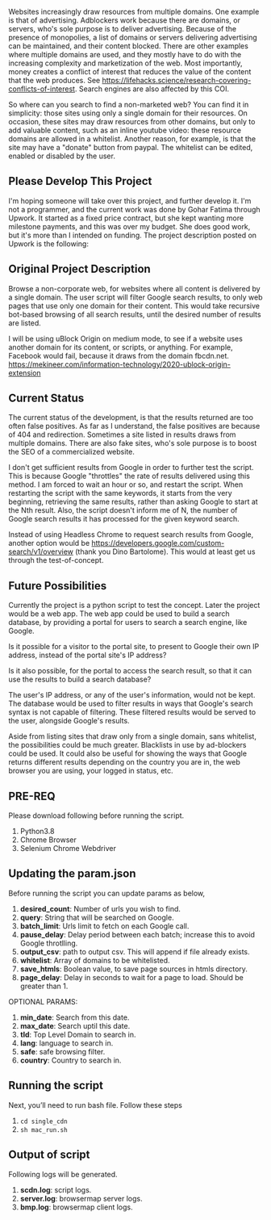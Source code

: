 Websites increasingly draw resources from multiple domains.  One example is that of advertising.  Adblockers work because there are domains, or servers, who's sole purpose is to deliver advertising.  Because of the presence of monopolies, a list of domains or servers delivering advertising can be maintained, and their content blocked.  There are other examples where multiple domains are used, and they mostly have to do with the increasing complexity and marketization of the web.  Most importantly, money creates a conflict of interest that reduces the value of the content that the web produces.  See https://lifehacks.science/research-covering-conflicts-of-interest.  Search engines are also affected by this COI.

So where can you search to find a non-marketed web?  You can find it in simplicity: those sites using only a single domain for their resources.  On occasion, these sites may draw resources from other domains, but only to add valuable content, such as an inline youtube video: these resource domains are allowed in a whitelist.  Another reason, for example, is that the site may have a "donate" button from paypal.  The whitelist can be edited, enabled or disabled by the user.

## Please Develop This Project
I'm hoping someone will take over this project, and further develop it.  I'm not a programmer, and the current work was done by Gohar Fatima through Upwork.  It started as a fixed price contract, but she kept wanting more milestone payments, and this was over my budget.  She does good work, but it's more than I intended on funding.  The project description posted on Upwork is the following:

## Original Project Description
Browse a non-corporate web, for websites where all content is delivered by a single domain.
The user script will filter Google search results, to only web pages that use only one domain for their content.  This would take recursive bot-based browsing of all search results, until the desired number of results are listed.

I will be using uBlock Origin on medium mode, to see if a website uses another domain for its content, or scripts, or anything.  For example, Facebook would fail, because it draws from the domain fbcdn.net.  https://mekineer.com/information-technology/2020-ublock-origin-extension

## Current Status
The current status of the development, is that the results returned are too often false positives.  As far as I understand, the false positives are because of 404 and redirection.  Sometimes a site listed in results draws from multiple domains.  There are also fake sites, who's sole purpose is to boost the SEO of a commercialized website.

I don't get sufficient results from Google in order to further test the script.  This is because Google "throttles" the rate of results delivered using this method.  I am forced to wait an hour or so, and restart the script.  When restarting the script with the same keywords, it starts from the very beginning, retrieving the same results, rather than asking Google to start at the Nth result.  Also, the script doesn't inform me of N, the number of Google search results it has processed for the given keyword search.

Instead of using Headless Chrome to request search results from Google, another option would be https://developers.google.com/custom-search/v1/overview (thank you Dino Bartolome).  This would at least get us through the test-of-concept.

## Future Possibilities
Currently the project is a python script to test the concept.  Later the project would be a web app.  The web app could be used to build a search database, by providing a portal for users to search a search engine, like Google.

Is it possible for a visitor to the portal site, to present to Google their own IP address, instead of the portal site's IP address?

Is it also possible, for the portal to access the search result, so that it can use the results to build a search database?

The user's IP address, or any of the user's information, would not be kept. The database would be used to filter results in ways that Google's search syntax is not capable of filtering. These filtered results would be served to the user, alongside Google's results.

Aside from listing sites that draw only from a single domain, sans whitelist, the possibilities could be much greater.  Blacklists in use by ad-blockers could be used.  It could also be useful for showing the ways that Google returns different results depending on the country you are in, the web browser you are using, your logged in status, etc.

## PRE-REQ
Please download following before running the script.
1. Python3.8
1. Chrome Browser
1. Selenium Chrome Webdriver

## Updating the param.json
Before running the script you can update params as below,
1. **desired_count**: Number of urls you wish to find.
1. **query**: String that will be searched on Google.
1. **batch_limit**: Urls limit to fetch on each Google call.
1. **pause_delay**: Delay period between each batch; increase this to avoid Google throtlling.
1. **output_csv**: path to output csv. This will append if file already exists.
1. **whitelist**: Array of domains to be whitelisted.
1. **save_htmls**: Boolean value, to save page sources in htmls directory.
1. **page_delay**: Delay in seconds to wait for a page to load. Should be greater than 1.


OPTIONAL PARAMS:
1. **min_date**: Search from this date.
1. **max_date**: Search uptil this date.
1. **tld**: Top Level Domain to search in.
1. **lang**: language to search in.
1. **safe**: safe browsing filter.
1. **country**: Country to search in.

## Running the script
Next, you’ll need to run bash file. Follow these steps
1. ```cd single_cdn```
2. ```sh mac_run.sh```

## Output of script
Following logs will be generated.
1. **scdn.log**: script logs.
1. **server.log**: browsermap server logs.
1. **bmp.log**: browsermap client logs.
